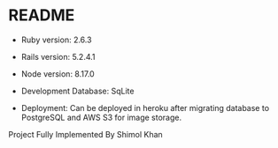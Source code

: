 # README

* Ruby version: 2.6.3

* Rails version: 5.2.4.1

* Node version: 8.17.0

* Development Database: SqLite

* Deployment: Can be deployed in heroku after migrating database to PostgreSQL and AWS S3 for image storage.

Project Fully Implemented By Shimol Khan
